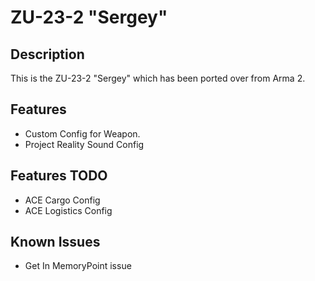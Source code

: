 # ZU-23-2 "Sergey"

## Description
This is the ZU-23-2 "Sergey" which has been ported over from Arma 2.

## Features
* Custom Config for Weapon.
* Project Reality Sound Config

## Features TODO
* ACE Cargo Config
* ACE Logistics Config

## Known Issues
* Get In MemoryPoint issue